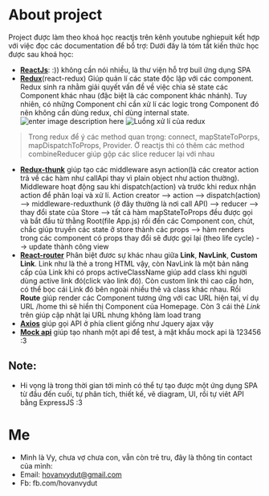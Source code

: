 # About project

Project được làm theo khoá học reactjs trên kênh youtube nghiepuit kết hợp với việc đọc các documentation để bổ trợ:
Dưới đây là tóm tắt kiến thức học được sau khoá học:

-   **[ReactJs](https://redux.js.org/introduction/getting-started)**: :)) không cần nói nhiều, là thư viện hỗ trợ buil ứng dụng SPA
-   **[Redux](https://react-redux.js.org/6.x/introduction/quick-start)**(react-redux) Giúp quản lí các state độc lập với các component. Redux sinh ra nhằm giải quyết vấn đề về việc chia sẻ state các Component khác nhau (đặc biệt là các component khác nhánh). Tuy nhiên, có những Component chỉ cần xử lí các logic trong Component đó nên không cần dùng redux, chỉ dùng internal state.
    ![enter image description here](https://miro.medium.com/max/1024/1*XHMeHrC4tdwTSHWRalm_lQ.png)
    ![Luồng xử lí của redux](https://viblo.asia/uploads/5c72ff3e-859a-457a-ae11-e1392baa90af.gif)

> Trong redux để ý các method quan trọng: connect, mapStateToPorps, mapDispatchToProps, Provider. Ở reactjs thì có thêm các method combineReducer giúp gộp các slice reducer lại với nhau

-   **[Redux-thunk](https://github.com/reduxjs/redux-thunk)** giúp tạo các middleware asyn action(là các creator action trả về các hàm như callApi thay vì plain object như action thường). Middleware hoạt động sau khi dispatch(action) và trước khi redux nhận action để phân loại và xử lí. Action creator --> action --> dispatch(action) --> middleware-reduxthunk (ở đây thường là nơi call API) --> reducer --> thay đổi state của Store --> tất cả hàm mapStateToProps đều được gọi và bắt đầu từ thằng Root(file App.js) rồi đến các Component con, chút, chắc giúp truyền các state ở store thành các props --> hàm renders trong các component có props thay đổi sẽ được gọi lại (theo life cycle) --> update thành công view
-   **[React-router](https://reacttraining.com/react-router/web/example/basic)**
    Phân biệt đươc sự khác nhau giữa **Link**, **NavLink**, **Custom Link**. Link như là thẻ a trong HTML vậy, còn NavLink là một bản nâng cấp của Link khi có props activeClassName giúp add class khi người dùng active link đó(click vào link đó). Còn custom link thì cao cấp hơn, có thể bọc cái Link đó bên ngoài nhiều thẻ và class khác nhau.
    Rồi **Route** giúp render các Component tương ứng với cac URL hiện tại, ví dụ URL /home thì sẽ hiển thị Component của Homepage. Còn 3 cái thẻ _Link_ trên giúp cập nhật lại URL nhưng không làm load trang
-   **[Axios](https://www.npmjs.com/package/axios)** giúp gọi API ở phía client giống như Jquery ajax vậy
-   **[Mock api](https://www.mockapi.io/)** giúp tạo nhanh một api để test, à mật khẩu mock api là 123456 :3

## Note:

-   Hi vọng là trong thời gian tới mình có thể tự tạo được một ứng dụng SPA từ đầu đến cuối, tự phân tích, thiết kế, vẽ diagram, UI, rồi tự viêt API bằng ExpressJS :3

# Me

-   Mình là Vy, chưa vợ chưa con, vẫn còn trẻ tru, đây là thông tin contact của mình:
-   Email: hovanvydut@gmail.com
-   Fb: fb.com/hovanvydut

